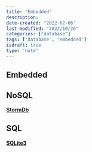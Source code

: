 ```yaml
---
title: "Embedded"
description:
date-created: "2022-02-06"
last-modified: "2022/10/26"
categories: ["database"]
tags: ["database", "embedded"]
isdraft: true
type: "note"
---
```


## Embedded

## NoSQL

**[StormDb](https://awesomeopensource.com/project/TomPrograms/stormdb)**

## SQL

**[SQLite3](https://www.sqlite.org/index.html)**
